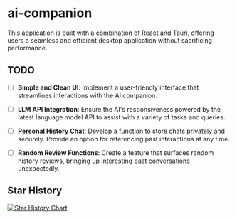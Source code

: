 # ai-companion

This application is built with a combination of React and Tauri, offering users a seamless and efficient desktop application without sacrificing performance.


## TODO
- [ ] **Simple and Clean UI**: Implement a user-friendly interface that streamlines interactions with the AI companion.
- [ ] **LLM API Integration**: Ensure the AI's responsiveness powered by the latest language model API to assist with a variety of tasks and queries.
- [ ] **Personal History Chat**: Develop a function to store chats privately and securely. Provide an option for referencing past interactions at any time.
- [ ] **Random Review Functions**: Create a feature that surfaces random history reviews, bringing up interesting past conversations unexpectedly.


## Star History

[![Star History Chart](https://api.star-history.com/svg?repos=ZionPi/ai-companion&type=Date)](https://star-history.com/#ZionPi/ai-companion&Date)